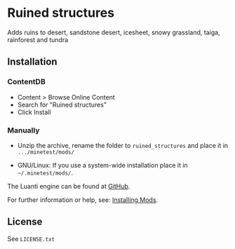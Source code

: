 # Ruined structures

Adds ruins to desert, sandstone desert, icesheet, snowy grassland, taiga, rainforest and tundra

## Installation

### ContentDB

* Content > Browse Online Content
* Search for "Ruined structures"
* Click Install

### Manually

- Unzip the archive, rename the folder to `ruined_structures` and
place it in `.../minetest/mods/`

- GNU/Linux: If you use a system-wide installation place it in `~/.minetest/mods/`.

The Luanti engine can be found at [GitHub](https://github.com/minetest/minetest).

For further information or help, see: [Installing Mods](https://wiki.luanti.org/Installing_Mods).

## License

See `LICENSE.txt`
